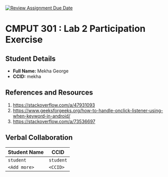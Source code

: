 [![Review Assignment Due Date](https://classroom.github.com/assets/deadline-readme-button-22041afd0340ce965d47ae6ef1cefeee28c7c493a6346c4f15d667ab976d596c.svg)](https://classroom.github.com/a/4btn9xaF)
# CMPUT 301 : Lab 2 Participation Exercise

## Student Details

- **Full Name:** Mekha George
- **CCID:** mekha

## References and Resources

1. https://stackoverflow.com/a/47931093
2. https://www.geeksforgeeks.org/how-to-handle-onclick-listener-using-when-keyword-in-android/
3. https://stackoverflow.com/a/73536697

## Verbal Collaboration

| Student Name | CCID      |
| ------------ | --------- |
| `student`    | `student` |
| `<Add more>` | `<CCID>`  |
